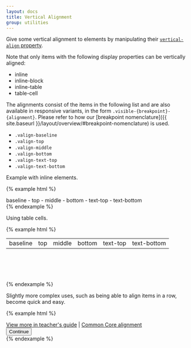 ```yaml
---
layout: docs
title: Vertical Alignment
group: utilities
---
```


Give some vertical alignment to elements by manipulating their [`vertical-align` property](https://developer.mozilla.org/en-US/docs/Web/CSS/vertical-align).

Note that only items with the following display properties can be vertically aligned:
- inline
- inline-block
- inline-table
- table-cell

The alignments consist of the items in the following list and are also available in responsive variants, in the form `.visible-{breakpoint}-{alignment}`. Please refer to how our [breakpoint nomenclature]({{ site.baseurl }}/layout/overview/#breakpoint-nomenclature) is used.
- `.valign-baseline`
- `.valign-top`
- `.valign-middle`
- `.valign-bottom`
- `.valign-text-top`
- `.valign-text-bottom`

Example with inline elements.

{% example html %}
<div class="bg-gray-50">
    <span class="bg-cyan-100 valign-baseline">baseline</span>
    -
    <span class="bg-cyan-100 valign-top">top</span>
    -
    <span class="bg-cyan-100 valign-middle">middle</span>
    -
    <span class="bg-cyan-100 valign-bottom">bottom</span>
    -
    <span class="bg-cyan-100 valign-text-top">text-top</span>
    -
    <span class="bg-cyan-100 valign-text-bottom">text-bottom</span>
</div>
{% endexample %}

Using table cells.

{% example html %}
<table class="table table-bordered" style="height: 100px;">
    <tbody>
    <tr>
        <td class="valign-baseline">baseline</td>
        <td class="valign-top">top</td>
        <td class="valign-middle">middle</td>
        <td class="valign-bottom">bottom</td>
        <td class="valign-text-top">text-top</td>
        <td class="valign-text-bottom">text-bottom</td>
    </tr>
    </tbody>
</table>
{% endexample %}

Slightly more complex uses, such as being able to align items in a row, become quick and easy.

{% example html %}
<div class="bg-gray-50 w-100 d-table">
    <div class="d-table-cell valign-bottom">
        <a href="#">View more in teacher's guide</a> |
        <a href="#">Common Core alignment</a>
    </div>
    <div class="d-table-cell valign-bottom text-right">
        <button type="button" class="btn btn-primary btn-lg">Continue</button>
    </div>
</div>
{% endexample %}